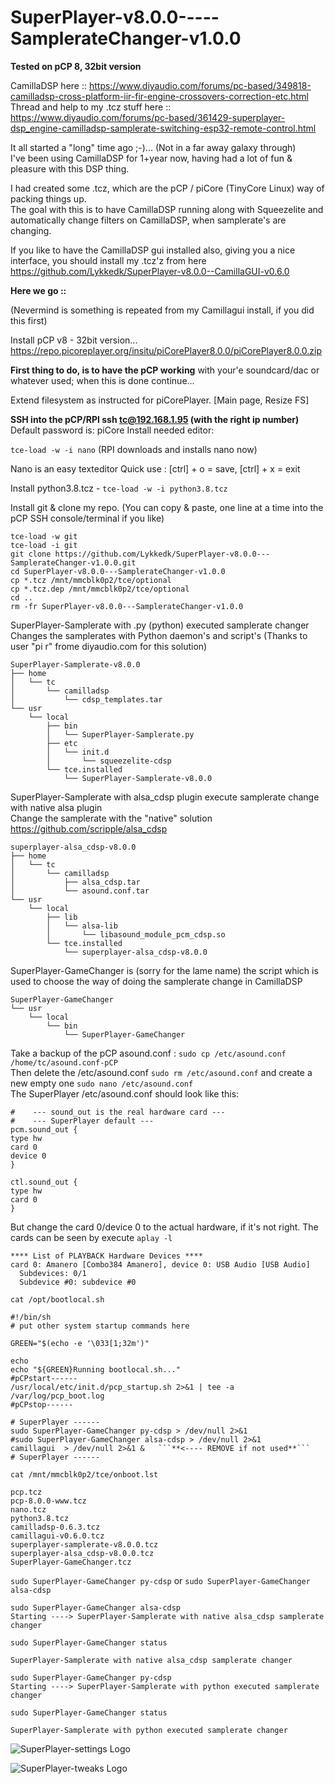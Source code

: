 # SuperPlayer-v8.0.0-----SamplerateChanger-v1.0.0

**Tested on pCP 8, 32bit version**

CamillaDSP here :: https://www.diyaudio.com/forums/pc-based/349818-camilladsp-cross-platform-iir-fir-engine-crossovers-correction-etc.html
Thread and help to my .tcz stuff here :: https://www.diyaudio.com/forums/pc-based/361429-superplayer-dsp_engine-camilladsp-samplerate-switching-esp32-remote-control.html

It all started a "long" time ago ;-)... (Not in a far away galaxy through)\
I've been using CamillaDSP for 1+year now, having had a lot of fun & pleasure with this DSP thing.

I had created some .tcz, which are the pCP / piCore (TinyCore Linux) way of packing things up.\
The goal with this is to have CamillaDSP running along with Squeezelite and automatically change filters on CamillaDSP, when samplerate's are changing.

If you like to have the CamillaDSP gui installed also, giving you a nice interface, you should install my .tcz'z from here https://github.com/Lykkedk/SuperPlayer-v8.0.0--CamillaGUI-v0.6.0 

**Here we go ::**

(Nevermind is something is repeated from my Camillagui install, if you did this first)

Install pCP v8 - 32bit version... https://repo.picoreplayer.org/insitu/piCorePlayer8.0.0/piCorePlayer8.0.0.zip

**First thing to do, is to have the pCP working** with your'e soundcard/dac or whatever used; when this is done continue...

Extend filesystem as instructed for piCorePlayer. [Main page, Resize FS]

**SSH into the pCP/RPI ssh tc@192.168.1.95 (with the right ip number)**
Default password is: piCore
Install needed editor:

```tce-load -w -i nano``` (RPI downloads and installs nano now)

Nano is an easy texteditor
Quick use : [ctrl] + o = save, [ctrl] + x = exit

Install python3.8.tcz - ```tce-load -w -i python3.8.tcz```

Install git & clone my repo. (You can copy & paste, one line at a time into the pCP SSH console/terminal if you like)
```
tce-load -w git
tce-load -i git
git clone https://github.com/Lykkedk/SuperPlayer-v8.0.0---SamplerateChanger-v1.0.0.git
cd SuperPlayer-v8.0.0---SamplerateChanger-v1.0.0
cp *.tcz /mnt/mmcblk0p2/tce/optional
cp *.tcz.dep /mnt/mmcblk0p2/tce/optional
cd ..
rm -fr SuperPlayer-v8.0.0---SamplerateChanger-v1.0.0

```



SuperPlayer-Samplerate with .py (python) executed samplerate changer\
Changes the samplerates with Python daemon's and script's (Thanks to user "pi r" frome diyaudio.com for this solution)
```
SuperPlayer-Samplerate-v8.0.0
├── home
│   └── tc
│       └── camilladsp
│           └── cdsp_templates.tar
└── usr
    └── local
        ├── bin
        │   └── SuperPlayer-Samplerate.py
        ├── etc
        │   └── init.d
        │       └── squeezelite-cdsp
        └── tce.installed
            └── SuperPlayer-Samplerate-v8.0.0 
```
SuperPlayer-Samplerate with alsa_cdsp plugin execute samplerate change with native alsa plugin\
Change the samplerate with the "native" solution https://github.com/scripple/alsa_cdsp
```
superplayer-alsa_cdsp-v8.0.0
├── home
│   └── tc
│       └── camilladsp
│           ├── alsa_cdsp.tar
│           └── asound.conf.tar
└── usr
    └── local
        ├── lib
        │   └── alsa-lib
        │       └── libasound_module_pcm_cdsp.so
        └── tce.installed
            └── superplayer-alsa_cdsp-v8.0.0
```
SuperPlayer-GameChanger is (sorry for the lame name) the script which is used to choose the way of doing the samplerate change in CamillaDSP 
```
SuperPlayer-GameChanger
└── usr
    └── local
        └── bin
            └── SuperPlayer-GameChanger
```

Take a backup of the pCP asound.conf :
```sudo cp /etc/asound.conf /home/tc/asound.conf-pCP```\
Then delete the /etc/asound.conf ```sudo rm /etc/asound.conf``` and create a new empty one ```sudo nano /etc/asound.conf```\
The SuperPlayer /etc/asound.conf should look like this:
```
#    --- sound_out is the real hardware card ---
#    --- SuperPlayer default ---
pcm.sound_out {
type hw
card 0
device 0
}

ctl.sound_out {
type hw
card 0
}
```
But change the card 0/device 0 to the actual hardware, if it's not right.
The cards can be seen by execute ```aplay -l```
```
**** List of PLAYBACK Hardware Devices ****
card 0: Amanero [Combo384 Amanero], device 0: USB Audio [USB Audio]
  Subdevices: 0/1
  Subdevice #0: subdevice #0
```


```cat /opt/bootlocal.sh```
```
#!/bin/sh
# put other system startup commands here

GREEN="$(echo -e '\033[1;32m')"

echo
echo "${GREEN}Running bootlocal.sh..."
#pCPstart------
/usr/local/etc/init.d/pcp_startup.sh 2>&1 | tee -a /var/log/pcp_boot.log
#pCPstop------

# SuperPlayer ------
sudo SuperPlayer-GameChanger py-cdsp > /dev/null 2>&1
#sudo SuperPlayer-GameChanger alsa-cdsp > /dev/null 2>&1
camillagui  > /dev/null 2>&1 &   ```**<---- REMOVE if not used**```
# SuperPlayer ------
```

```cat /mnt/mmcblk0p2/tce/onboot.lst```
```
pcp.tcz
pcp-8.0.0-www.tcz
nano.tcz
python3.8.tcz
camilladsp-0.6.3.tcz
camillagui-v0.6.0.tcz
superplayer-samplerate-v8.0.0.tcz
superplayer-alsa_cdsp-v8.0.0.tcz
SuperPlayer-GameChanger.tcz
```

```sudo SuperPlayer-GameChanger py-cdsp``` or ```sudo SuperPlayer-GameChanger alsa-cdsp```

```
sudo SuperPlayer-GameChanger alsa-cdsp
Starting ----> SuperPlayer-Samplerate with native alsa_cdsp samplerate changer

sudo SuperPlayer-GameChanger status

SuperPlayer-Samplerate with native alsa_cdsp samplerate changer

```

```
sudo SuperPlayer-GameChanger py-cdsp
Starting ----> SuperPlayer-Samplerate with python executed samplerate changer

sudo SuperPlayer-GameChanger status

SuperPlayer-Samplerate with python executed samplerate changer

```

![SuperPlayer-settings Logo](/Squeezelite_settings.png)

![SuperPlayer-tweaks Logo](/Squeezelite_tweaks.png)
